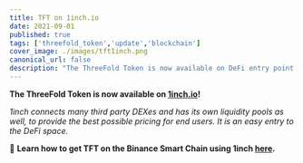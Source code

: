 ```yaml
---
title: TFT on 1inch.io
date: 2021-09-01
published: true
tags: ['threefold_token','update','blockchain']
cover_image: ./images/tft1inch.png
canonical_url: false
description: "The ThreeFold Token is now available on DeFi entry point 1inch!"
---
```


**The ThreeFold Token is now available on [1inch.io](https://1inch.io/)!**

*1inch connects many third party DEXes and has its own liquidity pools as well, to provide the best possible pricing for end users. It is an easy entry to the DeFi space.*

🎒 **Learn how to get TFT on the Binance Smart Chain using 1inch [here](https://forum.threefold.io/t/how-to-buy-tft-on-binance-smart-chain-using-1inch-io/1189).**